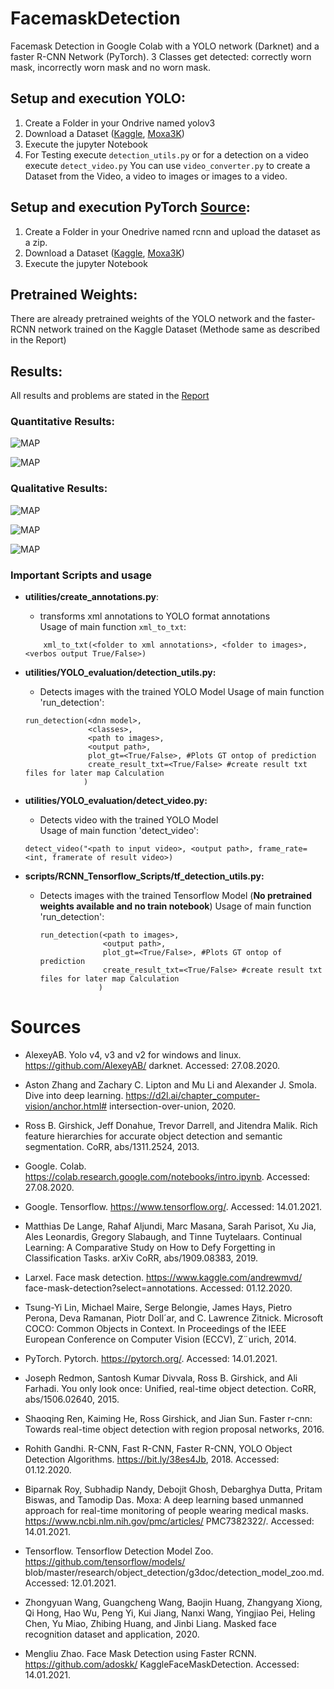 # FacemaskDetection
Facemask Detection in Google Colab with a YOLO network (Darknet) and a faster R-CNN Network (PyTorch). 3 Classes get detected: correctly worn mask, incorrectly worn mask and no worn mask.


## Setup and execution YOLO:
1) Create a Folder in your Ondrive named yolov3
2) Download a Dataset ([Kaggle](https://www.kaggle.com/andrewmvd/face-mask-detection?select=annotations), [Moxa3K](https://www.ncbi.nlm.nih.gov/pmc/articles/PMC7382322/))
3) Execute the jupyter Notebook 
4) For Testing execute `detection_utils.py` or for a detection on a video execute `detect_video.py`
You can use `video_converter.py` to create a Dataset from the Video, a video to images or images to a video.

## Setup and execution PyTorch [Source](https://github.com/adoskk/KaggleFaceMaskDetection):
1) Create a Folder in your Onedrive named rcnn and upload the dataset as a zip.
2) Download a Dataset ([Kaggle](https://www.kaggle.com/andrewmvd/face-mask-detection?select=annotations), [Moxa3K](https://www.ncbi.nlm.nih.gov/pmc/articles/PMC7382322/))
3) Execute the jupyter Notebook 

## Pretrained Weights:
There are already pretrained weights of the YOLO network and the faster-RCNN network trained on the Kaggle Dataset (Methode same as described in the Report)

## Results:
All results and problems are stated in the [Report](report.pdf)
### Quantitative Results:
![MAP](images/map.png?raw=true "MAP of the trained Networks")  

![MAP](images/tpfppng.PNG?raw=true "True and False Positive Rate")  

### Qualitative Results:
![MAP](images/mask1.png?raw=true)  

![MAP](images/mask2.png?raw=true)  

![MAP](images/mask3.png?raw=true)  




### Important Scripts and usage
* **utilities/create_annotations.py**:
    * transforms xml annotations to YOLO format annotations  
    Usage of main function `xml_to_txt`:
    ```
        xml_to_txt(<folder to xml annotations>, <folder to images>, <verbos output True/False>)
    ```
* **utilities/YOLO_evaluation/detection_utils.py:**
    * Detects images with the trained YOLO Model
    Usage of main function 'run_detection':  
    ```
    run_detection(<dnn model>,
                  <classes>,
                  <path to images>,
                  <output path>, 
                  plot_gt=<True/False>, #Plots GT ontop of prediction
                  create_result_txt=<True/False> #create result txt files for later map Calculation
                 )
    ```
* **utilities/YOLO_evaluation/detect_video.py:**
     * Detects video with the trained YOLO Model   
     Usage of main function 'detect_video':
     ```
     detect_video("<path to input video>, <output path>, frame_rate=<int, framerate of result video>)  
     ``` 
     
     
* **scripts/RCNN_Tensorflow_Scripts/tf_detection_utils.py:**  
     * Detects images with the trained Tensorflow Model  (**No pretrained weights available and no train notebook**)
        Usage of main function 'run_detection':  
        ```
        run_detection(<path to images>,
                      <output path>, 
                      plot_gt=<True/False>, #Plots GT ontop of prediction
                      create_result_txt=<True/False> #create result txt files for later map Calculation
                     )
        ```
        
# Sources
* AlexeyAB. Yolo v4, v3 and v2 for windows and linux. https://github.com/AlexeyAB/
darknet. Accessed: 27.08.2020.

* Aston Zhang and Zachary C. Lipton and Mu Li and Alexander J. Smola.
Dive into deep learning. https://d2l.ai/chapter_computer-vision/anchor.html#
intersection-over-union, 2020.

* Ross B. Girshick, Jeff Donahue, Trevor Darrell, and Jitendra Malik. Rich feature hierarchies
for accurate object detection and semantic segmentation. CoRR, abs/1311.2524, 2013.

* Google. Colab. https://colab.research.google.com/notebooks/intro.ipynb. Accessed: 27.08.2020.

* Google. Tensorflow. https://www.tensorflow.org/. Accessed: 14.01.2021.

* Matthias De Lange, Rahaf Aljundi, Marc Masana, Sarah Parisot, Xu Jia, Ales Leonardis,
Gregory Slabaugh, and Tinne Tuytelaars. Continual Learning: A Comparative Study on
How to Defy Forgetting in Classification Tasks. arXiv CoRR, abs/1909.08383, 2019.

* Larxel. Face mask detection. https://www.kaggle.com/andrewmvd/
face-mask-detection?select=annotations. Accessed: 01.12.2020.

* Tsung-Yi Lin, Michael Maire, Serge Belongie, James Hays, Pietro Perona, Deva Ramanan,
Piotr Doll´ar, and C. Lawrence Zitnick. Microsoft COCO: Common Objects in Context. In
Proceedings of the IEEE European Conference on Computer Vision (ECCV), Z¨urich, 2014.

* PyTorch. Pytorch. https://pytorch.org/. Accessed: 14.01.2021.

* Joseph Redmon, Santosh Kumar Divvala, Ross B. Girshick, and Ali Farhadi. You only look
once: Unified, real-time object detection. CoRR, abs/1506.02640, 2015.

* Shaoqing Ren, Kaiming He, Ross Girshick, and Jian Sun. Faster r-cnn: Towards real-time
object detection with region proposal networks, 2016.

* Rohith Gandhi. R-CNN, Fast R-CNN, Faster R-CNN, YOLO Object Detection Algorithms.
https://bit.ly/38es4Jb, 2018. Accessed: 01.12.2020.

* Biparnak Roy, Subhadip Nandy, Debojit Ghosh, Debarghya Dutta, Pritam Biswas, and
Tamodip Das. Moxa: A deep learning based unmanned approach for real-time monitoring of people wearing medical masks. https://www.ncbi.nlm.nih.gov/pmc/articles/
PMC7382322/. Accessed: 14.01.2021.

* Tensorflow. Tensorflow Detection Model Zoo. https://github.com/tensorflow/models/
blob/master/research/object_detection/g3doc/detection_model_zoo.md. Accessed:
12.01.2021.

* Zhongyuan Wang, Guangcheng Wang, Baojin Huang, Zhangyang Xiong, Qi Hong, Hao Wu,
Peng Yi, Kui Jiang, Nanxi Wang, Yingjiao Pei, Heling Chen, Yu Miao, Zhibing Huang, and
Jinbi Liang. Masked face recognition dataset and application, 2020.

* Mengliu Zhao. Face Mask Detection using Faster RCNN. https://github.com/adoskk/
KaggleFaceMaskDetection. Accessed: 14.01.2021.

